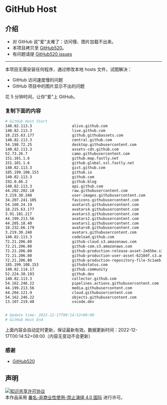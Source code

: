 # GitHub Host
## 介绍
- 对 GitHub 说"爱"太难了：访问慢、图片加载不出来。
- 本项目拷贝至 [GitHub520](https://github.com/521xueweihan/GitHub520)。
- 有问题请提 [GitHub520 issues](https://github.com/521xueweihan/GitHub520/issues/new)

---

本项目无需安装任何程序，通过修改本地 hosts 文件，试图解决：
- GitHub 访问速度慢的问题
- GitHub 项目中的图片显示不出的问题

花 5 分钟时间，让你"爱"上 GitHub。

### 复制下面的内容
```bash
# GitHub Host Start
140.82.113.3                  alive.github.com
140.82.113.3                  live.github.com
18.215.63.177                 github.githubassets.com
140.82.113.3                  central.github.com
54.198.72.25                  desktop.githubusercontent.com
140.82.113.3                  assets-cdn.github.com
52.73.26.7                    camo.githubusercontent.com
151.101.1.6                   github.map.fastly.net
151.101.1.6                   github.global.ssl.fastly.net
140.82.113.3                  gist.github.com
185.199.108.153               github.io
140.82.113.3                  github.com
192.0.66.2                    github.blog
140.82.113.3                  api.github.com
44.202.202.18                 raw.githubusercontent.com
3.219.30.248                  user-images.githubusercontent.com
34.207.241.105                favicons.githubusercontent.com
54.160.24.19                  avatars5.githubusercontent.com
18.215.63.177                 avatars4.githubusercontent.com
3.91.101.217                  avatars3.githubusercontent.com
44.199.213.56                 avatars2.githubusercontent.com
44.205.18.40                  avatars1.githubusercontent.com
18.232.66.179                 avatars0.githubusercontent.com
3.219.30.248                  avatars.githubusercontent.com
140.82.113.3                  codeload.github.com
72.21.206.80                  github-cloud.s3.amazonaws.com
72.21.206.80                  github-com.s3.amazonaws.com
72.21.206.80                  github-production-release-asset-2e65be.s3.amazonaws.com
72.21.206.80                  github-production-user-asset-6210df.s3.amazonaws.com
72.21.206.80                  github-production-repository-file-5c1aeb.s3.amazonaws.com
185.199.108.153               githubstatus.com
140.82.114.17                 github.community
52.224.38.193                 github.dev
140.82.113.3                  collector.github.com
54.162.246.22                 pipelines.actions.githubusercontent.com
44.199.213.56                 media.githubusercontent.com
44.204.121.9                  cloud.githubusercontent.com
54.162.246.22                 objects.githubusercontent.com
13.107.219.40                 vscode.dev


# Update time: 2022-12-17T00:14:52+08:00
# GitHub Host End

```
上面内容会自动定时更新，保证最新有效。数据更新时间：2022-12-17T00:14:52+08:00（内容无变动不会更新）

### 感谢

- [GitHub520](https://github.com/521xueweihan/GitHub520)

## 声明
<a rel="license" href="https://creativecommons.org/licenses/by-nc-nd/4.0/deed.zh"><img alt="知识共享许可协议" style="border-width: 0" src="https://licensebuttons.net/l/by-nc-nd/4.0/88x31.png"></a><br>本作品采用 <a rel="license" href="https://creativecommons.org/licenses/by-nc-nd/4.0/deed.zh">署名-非商业性使用-禁止演绎 4.0 国际</a> 进行许可。